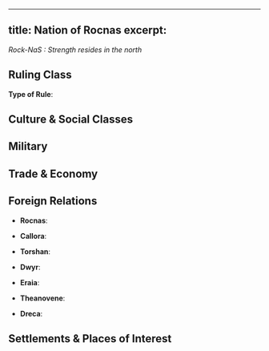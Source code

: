 
---
title: Nation of Rocnas
excerpt: 
---

*Rock-NaS : Strength resides in the north*

## Ruling Class

**Type of Rule**: 



## Culture & Social Classes



## Military



## Trade & Economy



## Foreign Relations

* **Rocnas**:

* **Callora**: 

* **Torshan**: 

* **Dwyr**:

* **Eraia**: 

* **Theanovene**: 

* **Dreca**: 

## Settlements & Places of Interest

